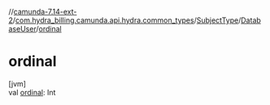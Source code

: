 //[camunda-7.14-ext-2](../../../../index.md)/[com.hydra_billing.camunda.api.hydra.common_types](../../index.md)/[SubjectType](../index.md)/[DatabaseUser](index.md)/[ordinal](ordinal.md)

# ordinal

[jvm]\
val [ordinal](ordinal.md): Int
